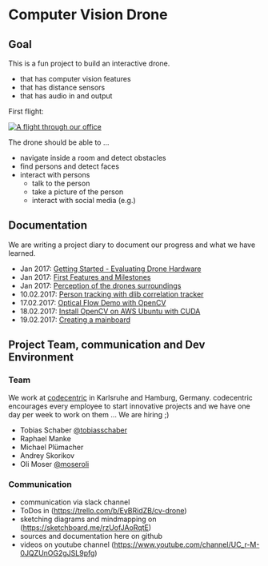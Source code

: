 # Computer Vision Drone

## Goal

This is a fun project to build an interactive drone. 

* that has computer vision features
* that has distance sensors
* that has audio in and output


First flight:

[![A flight through our office](http://img.youtube.com/vi/rimVxTH05QE/0.jpg)](http://www.youtube.com/watch?v=rimVxTH05QE)

The drone should be able to ...

* navigate inside a room and detect obstacles 
* find persons and detect faces
* interact with persons
  * talk to the person
  * take a picture of the person
  * interact with social media (e.g.) 
  
## Documentation

We are writing a project diary to document our progress and what we have learned.
 
* Jan 2017: [Getting Started - Evaluating Drone Hardware](doc/drone_hardware_evaluation.md)
* Jan 2017: [First Features and Milestones](doc/cv-drone-features-milestone.md)
* Jan 2017: [Perception of the drones surroundings](doc/research-perceive-surroundings.md)
* 10.02.2017: [Person tracking with dlib correlation tracker](doc/person-tracking-with-dlib-correlation-tracker.md)
* 17.02.2017: [Optical Flow Demo with OpenCV](doc/movement-vector-opencv-opticalflow.md)
* 18.02.2017: [Install OpenCV on AWS Ubuntu with CUDA](doc/install-opencv-on-aws-with-cuda.md)
* 19.02.2017: [Creating a mainboard](doc/creating-mainboard.md)

## Project Team, communication and Dev Environment

### Team

We work at [codecentric](https://www.codecentric.de/) in Karlsruhe and Hamburg, Germany. codecentric encourages every employee to start innovative projects and we have one day per week to work on them ... We are hiring ;)

* Tobias Schaber [@tobiasschaber](https://twitter.com/tobiasschaber)
* Raphael Manke 
* Michael Plümacher
* Andrey Skorikov
* Oli Moser [@moseroli](https://twitter.com/moseroli)

### Communication

* communication via slack channel
* ToDos in (https://trello.com/b/EyBRidZB/cv-drone)
* sketching diagrams and mindmapping on (https://sketchboard.me/rzUofJAoRqtE)
* sources and documentation here on github
* videos on youtube channel (https://www.youtube.com/channel/UC_r-M-0JQZUnOG2gJSL9pfg)



